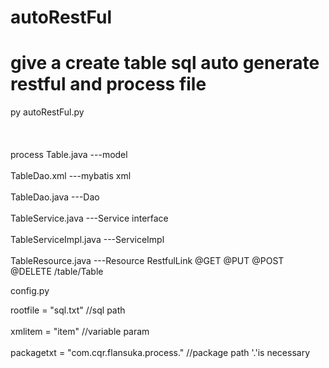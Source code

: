 # autoRestFul
give a create table sql auto generate restful and process file
=======
py autoRestFul.py
<br>  
<br>  
 process 
 Table.java              ---model <br>  
 TableDao.xml            ---mybatis xml <br>  
 TableDao.java           ---Dao <br>  
 TableService.java       ---Service interface <br>  
 TableServiceImpl.java   ---ServiceImpl  <br>  
 TableResource.java      ---Resource RestfulLink    @GET  @PUT  @POST  @DELETE /table/Table   <br>  

config.py <br>  

rootfile = "sql.txt"    //sql path <br>  
xmlitem = "item"        //variable param <br>  
packagetxt = "com.cqr.flansuka.process."   //package path   '.'is necessary  <br>  





